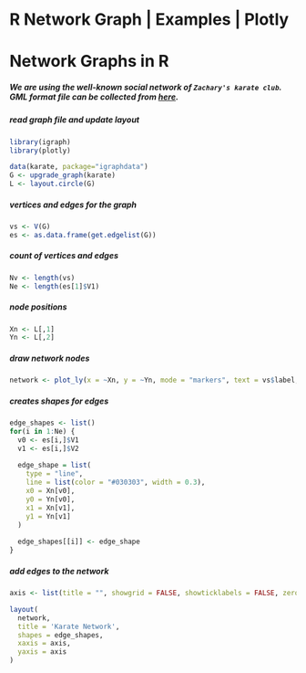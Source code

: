 # R Network Graph | Examples | Plotly



# Network Graphs in R

##### We are using the well-known social network of `Zachary's karate club`. GML format file can be collected from [here](https://gist.github.com/pravj/9168fe52823c1702a07b).

##### read graph file and update layout


```r
library(igraph)
library(plotly)

data(karate, package="igraphdata")
G <- upgrade_graph(karate)
L <- layout.circle(G)
```

##### vertices and edges for the graph

```r
vs <- V(G)
es <- as.data.frame(get.edgelist(G))
```

##### count of vertices and edges

```r
Nv <- length(vs)
Ne <- length(es[1]$V1)
```

##### node positions

```r
Xn <- L[,1]
Yn <- L[,2]
```

##### draw network nodes

```r
network <- plot_ly(x = ~Xn, y = ~Yn, mode = "markers", text = vs$label, hoverinfo = "text")
```

##### creates shapes for edges

```r
edge_shapes <- list()
for(i in 1:Ne) {
  v0 <- es[i,]$V1
  v1 <- es[i,]$V2
  
  edge_shape = list(
    type = "line",
    line = list(color = "#030303", width = 0.3),
    x0 = Xn[v0],
    y0 = Yn[v0],
    x1 = Xn[v1],
    y1 = Yn[v1]
  )
  
  edge_shapes[[i]] <- edge_shape
}
```

##### add edges to the network

```r
axis <- list(title = "", showgrid = FALSE, showticklabels = FALSE, zeroline = FALSE)

layout(
  network,
  title = 'Karate Network',
  shapes = edge_shapes,
  xaxis = axis,
  yaxis = axis
)
```



